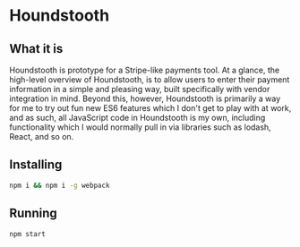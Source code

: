 # Houndstooth
## What it is
Houndstooth is prototype for a Stripe-like payments tool. At a glance, the high-level overview of Houndstooth, is to allow users to enter their payment information in a simple and pleasing way, built specifically with vendor integration in mind.  Beyond this, however, Houndstooth is primarily a way for me to try out fun new ES6 features which I don't get to play with at work, and as such, all JavaScript code in Houndstooth is my own, including functionality which I would normally pull in
via libraries such as lodash, React, and so on.

## Installing
```bash
npm i && npm i -g webpack 
```

## Running
```bash
npm start
```
